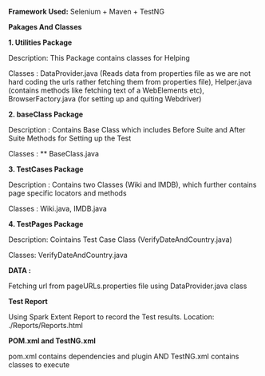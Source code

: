 **Framework Used:**
Selenium + Maven + TestNG

**Pakages And Classes**

**1. Utilities Package**

Description: This Package contains classes for Helping

Classes : DataProvider.java (Reads data from properties file as we are not hard coding the urls rather fetching them from properties file),
Helper.java (contains methods like fetching text of a WebElements etc), BrowserFactory.java (for setting up and quiting Webdriver)

**2. baseClass Package**

Description : Contains Base Class which includes Before Suite and After Suite Methods for Setting up the Test

Classes : ** BaseClass.java

**3. TestCases Package**

Description : Contains two Classes (Wiki and IMDB), which further contains page specific locators and methods

Classes :  Wiki.java, IMDB.java

**4. TestPages Package**

Description: Cointains Test Case Class (VerifyDateAndCountry.java)

Classes: VerifyDateAndCountry.java

**DATA :**

Fetching url from pageURLs.properties file using DataProvider.java class

**Test Report**

Using Spark Extent Report to record the Test results. Location: ./Reports/Reports.html

**POM.xml and TestNG.xml**

pom.xml contains dependencies and plugin AND TestNG.xml contains classes to execute


